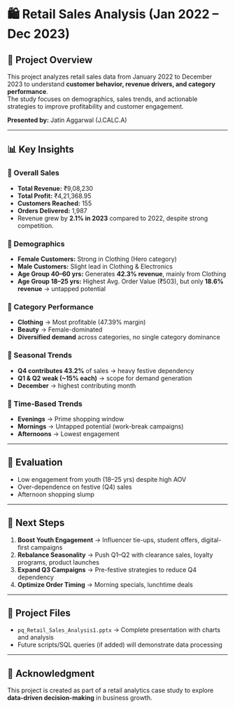 # 🛍️ Retail Sales Analysis (Jan 2022 – Dec 2023)

## 📌 Project Overview
This project analyzes retail sales data from January 2022 to December 2023 to understand **customer behavior, revenue drivers, and category performance**.  
The study focuses on demographics, sales trends, and actionable strategies to improve profitability and customer engagement.

**Presented by:** Jatin Aggarwal (J.CALC.A)

---

## 📊 Key Insights

### 🔹 Overall Sales
- **Total Revenue:** ₹9,08,230  
- **Total Profit:** ₹4,21,368.95  
- **Customers Reached:** 155  
- **Orders Delivered:** 1,987  
- Revenue grew by **2.1% in 2023** compared to 2022, despite strong competition.  

### 🔹 Demographics
- **Female Customers:** Strong in Clothing (Hero category)  
- **Male Customers:** Slight lead in Clothing & Electronics  
- **Age Group 40–60 yrs:** Generates **42.3% revenue**, mainly from Clothing  
- **Age Group 18–25 yrs:** Highest Avg. Order Value (₹503), but only **18.6% revenue** → untapped potential  

### 🔹 Category Performance
- **Clothing** → Most profitable (47.39% margin)  
- **Beauty** → Female-dominated  
- **Diversified demand** across categories, no single category dominance  

### 🔹 Seasonal Trends
- **Q4 contributes 43.2%** of sales → heavy festive dependency  
- **Q1 & Q2 weak (~15% each)** → scope for demand generation  
- **December** → highest contributing month  

### 🔹 Time-Based Trends
- **Evenings** → Prime shopping window  
- **Mornings** → Untapped potential (work-break campaigns)  
- **Afternoons** → Lowest engagement  

---

## 📝 Evaluation
- Low engagement from youth (18–25 yrs) despite high AOV  
- Over-dependence on festive (Q4) sales  
- Afternoon shopping slump  

---

## 🚀 Next Steps
1. **Boost Youth Engagement** → Influencer tie-ups, student offers, digital-first campaigns  
2. **Rebalance Seasonality** → Push Q1–Q2 with clearance sales, loyalty programs, product launches  
3. **Expand Q3 Campaigns** → Pre-festive strategies to reduce Q4 dependency  
4. **Optimize Order Timing** → Morning specials, lunchtime deals  

---

## 📂 Project Files
- `pq_Retail_Sales_Analysis1.pptx` → Complete presentation with charts and analysis  
- Future scripts/SQL queries (if added) will demonstrate data processing  

---

## 🙏 Acknowledgment
This project is created as part of a retail analytics case study to explore **data-driven decision-making** in business growth.
